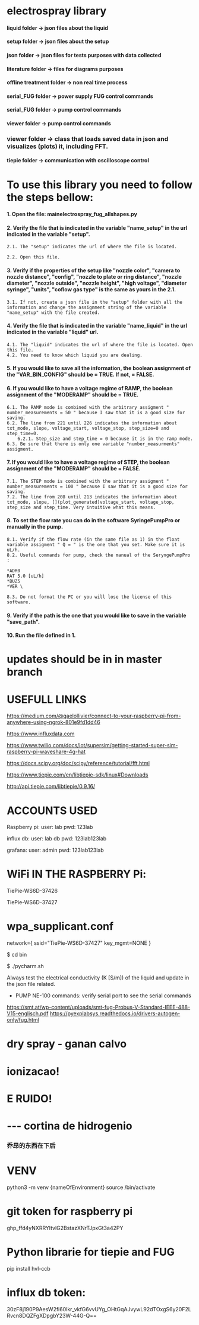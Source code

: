 # electrospray library

#### liquid folder -> json files about the liquid
#### setup folder -> json files about the setup
#### json folder -> json files for tests purposes with data collected
#### literature folder -> files for diagrams purposes
#### offline treatment folder -> non real time process
#### serial_FUG folder -> power supply FUG control commands
#### serial_FUG folder -> pump control commands
#### viewer folder -> pump control commands
### viewer folder -> class that loads saved data in json and visualizes (plots) it, including FFT.
#### tiepie folder -> communication with oscilloscope control 


# To use this library you need to follow the steps bellow:


#### 1. Open the file: mainelectrospray_fug_allshapes.py

#### 2. Verify the file that is indicated in the variable "name_setup" in the url indicated in the variable "setup". 

    2.1. The "setup" indicates the url of where the file is located. 
    
    2.2. Open this file.

#### 3. Verify if the properties of the setup like "nozzle color", "camera to nozzle distance", "config", "nozzle to plate or ring distance", "nozzle diameter", "nozzle outside", "nozzle height", "high voltage", "diameter syringe", "units", "coflow gas type" is the same as yours in the 2.1.

    3.1. If not, create a json file in the "setup" folder with all the information and change the assignment string of the variable "name_setup" with the file created.

#### 4. Verify the file that is indicated in the variable "name_liquid" in the url indicated in the variable "liquid" url. 

    4.1. The "liquid" indicates the url of where the file is located. Open this file.
    4.2. You need to know which liquid you are dealing.

#### 5. If you would like to save all the information, the boolean assignment of the "VAR_BIN_CONFIG" should be = TRUE. If not, = FALSE.

#### 6. If you would like to have a voltage regime of RAMP, the boolean assignment of the "MODERAMP" should be = TRUE. 

    6.1. The RAMP mode is combined with the arbitrary assigment " number_measurements = 50 " because I saw that it is a good size for saving.
    6.2. The line from 221 until 226 indicates the information about txt_mode, slope, voltage_start, voltage_stop, step_size=0 and step_time=0. 
        6.2.1. Step_size and step_time = 0 because it is in the ramp mode. 
    6.3. Be sure that there is only one variable "number_measurments" assigment.
 
#### 7. If you would like to have a voltage regime of STEP, the boolean assignment of the "MODERAMP" should be = FALSE.

    7.1. The STEP mode is combined with the arbitrary assigment " number_measurements = 100 " because I saw that it is a good size for saving.
    7.2. The line from 208 until 213 indicates the information about txt_mode, slope, [](plot_generated)voltage_start, voltage_stop, step_size and step_time. Very intuitive what this means.

#### 8. To set the flow rate you can do in the software SyringePumpPro or manually in the pump.
    
    8.1. Verify if the flow rate (in the same file as 1) in the float variable assigment " Q = " is the one that you set. Make sure it is uL/h.
    8.2. Useful commands for pump, check the manual of the SeryngePumpPro : 
    
    *ADR0 
    RAT 5.0 [uL/h] 
    *BUZ5
    *VER \
    
    8.3. Do not format the PC or you will lose the license of this software.

#### 9. Verify if the path is the one that you would like to save in the variable "save_path".

#### 10. Run the file defined in 1.



# updates should be in in master branch 


# USEFULL LINKS

https://medium.com/@gaelollivier/connect-to-your-raspberry-pi-from-anywhere-using-ngrok-801e9fd1dd46

https://www.influxdata.com

https://www.twilio.com/docs/iot/supersim/getting-started-super-sim-raspberry-pi-waveshare-4g-hat

https://docs.scipy.org/doc/scipy/reference/tutorial/fft.html

https://www.tiepie.com/en/libtiepie-sdk/linux#Downloads

http://api.tiepie.com/libtiepie/0.9.16/



# ACCOUNTS USED

Raspberry pi:
    user: lab
    pwd: 123lab

influx db:
	user: lab db
	pwd: 123lab123lab

grafana: 
	user: admin
	pwd: 123lab123lab


# WiFi IN THE RASPBERRY Pi: 

TiePie-WS6D-37426

TiePie-WS6D-37427



# wpa_supplicant.conf 
network={
        ssid="TiePie-WS6D-37427"
        key_mgmt=NONE
}


$ cd bin

$ ./pycharm.sh


Always test the electrical conductivity (K [S/m]) of the liquid and update in the json file related.

* PUMP NE-100 commands: verify serial port to see the serial commands

https://smt.at/wp-content/uploads/smt-fug-Probus-V-Standard-IEEE-488-V15-englisch.pdf
https://pyexplabsys.readthedocs.io/drivers-autogen-only/fug.html


# dry spray - ganan calvo

# ionizacao!
# E RUIDO!

# --- cortina de hidrogenio


### 乔昂的东西在下后


# VENV

python3 -m venv {nameOfEnvironment}
source /bin/activate



# git token for raspberry pi
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

# Python librarie for tiepie and FUG 
pip install hvl-ccb


# influx db token:
30zF8j190P9AesW2fi60lkr_vkfG6vvUYg_OHtGqAJvywL92dTOxgS6y20F2LRvcn8DQZFgXDpgbY23W-44G-Q==